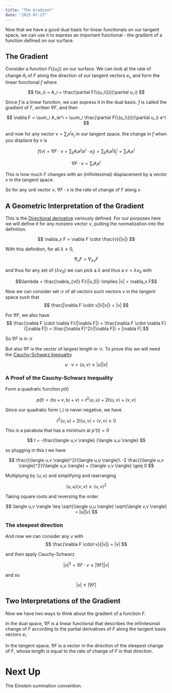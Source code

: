 ```yaml
---
title: "The Gradient"
date: "2025-07-27"
---
```


Now that we have a good dual basis for linear functionals on our tangent space, we can use it to express an important functional - the gradient of a function defined on our surface.

<!-- more -->

## The Gradient

Consider a function $F(\{u_i\})$ on our surface. We can look at the rate of change $A_i$ of $F$ along the direction of our tangent vectors $e_i$, and form the linear functional $f$ where

$$
f(e_i) = A_i = \frac{\partial F(\{u_i\})}{\partial u_i} 
$$

Since $f$ is a linear function, we can express it in the dual basis. $f$ is called the gradient of $F$, written $\nabla F$, and then

$$
\nabla F = \sum_i A_ie^i = \sum_i \frac{\partial F(\{u_i\})}{\partial u_i} e^i
$$

and now for any vector $v = \sum_i x^i e_j$ in our tangent space, the change in $f$ when you displace by $v$ is

$$
f(v) = \nabla F \cdot v = \sum_{ij}A_i x^j (e^i \cdot e_j)  =  \sum_{ij}A_i x^j \delta^i_j = \sum_i A_i x^i
$$

$$
\nabla F \cdot v =  \sum_i A_i x^i
$$

This is how much $F$ changes with an (infinitesimal) displacement by a vector $v$ in the tangent space.

So for any unit vector $v$, $\nabla F \cdot v$ is the rate of change of $F$ along $v$.

## A Geometric Interpretation of the Gradient



This is the [Directional derivative](https://en.wikipedia.org/wiki/Directional_derivative) variously defined. For our purposes here we will define it for any nonzero vector $v$, putting the normalization into the definition.

$$
\nabla_v F = \nabla F \cdot \frac{v}{|v|}
$$

With this definition, for all $\lambda \neq 0$,

$$\nabla_v F = \nabla_{\lambda v} F$$

and thus for any set of $\{\lambda v_0\}$ we can pick a $\lambda$ and thus a $v = \lambda v_0$ with

$$\lambda = \frac{\nabla_{v0} F}{|v_0|} \implies |v| = \nabla_v F$$ 

Now we can consider set $\mathcal{D}$ of all vectors such vectors $v$ in the tangent space such that
$$
\frac{|\nabla F \cdot v|}{|v|} = |v|
$$

For $\nabla F$, we also have
$$
\frac{\nabla F \cdot \nabla F}{|\nabla F|} = \frac{\nabla F \cdot \nabla F}{|\nabla F|} = \frac{|\nabla F|^2}{|\nabla F|}  = |\nabla F|
$$

So $\nabla F$ is in $\mathcal{D}$

But also $\nabla F$ is the vector of largest length in $\mathcal{D}$. To prove this we will need the [Cauchy-Schwarz Inequality](https://en.wikipedia.org/wiki/Cauchy%E2%80%93Schwarz_inequality)

$$
u \cdot v = \langle u,v \rangle \leq |u||v|
$$

### A Proof of the Cauchy-Schwarz Inequality

Form a quadratic function $p(t)$

$$
p(t) = \langle tu+v,tu+v \rangle = t^2\langle u,u \rangle + 2t\langle u,v \rangle + \langle v,v \rangle
$$

Since our quadratic form $\langle ,\rangle$ is never negative, we have

$$
 t^2\langle u,u \rangle + 2t\langle u,v \rangle + \langle v,v \rangle \geq 0
$$

This is a parabola that has a minimum at $p'(t)=0$

$$
t = -\frac{\langle u,v \rangle} {\langle u,u \rangle}
$$

so plugging in this $t$ we have

$$
\frac{{\langle u,v \rangle}^2}{\langle u,u \rangle}\
-2 \frac{{\langle u,v \rangle}^2}{\langle u,u \rangle} + {\langle v,v \rangle} \geq 0
$$

Multiplying by $\langle u,u \rangle$ and simplifying and rearranging 

$$
\langle u,u \rangle \langle v,v \rangle \geq  {\langle u,v \rangle}^2
$$

Taking square roots and reversing the order

$$
\langle u,v \rangle \leq \sqrt{\langle u,u \rangle} \sqrt{\langle v,v \rangle} = |u||v|
$$

### The steepest direction


And now we can consider any $v$ with
$$
\frac{\nabla F \cdot v}{|v|} = |v|
$$

and then apply Cauchy-Schwarz

$$
|v|^2  = \nabla F \cdot v \leq |\nabla F||v|
$$

and so

$$
|v| \leq |\nabla F|
$$

## Two Interpretations of the Gradient

Now we have two ways to think about the gradient of a function $F$.

In the dual space, $\nabla F$ is a linear functional that describes the infinitesimal change of $F$ according to the partial derivatives of $F$ along the tangent basis vectors $e_i$.

In the tangent space, $\nabla F$ is a vector in the direction of the steepest change of $F$, whose length is equal to the rate of change of $F$ in that direction.

# Next Up

The Einstein summation convention.